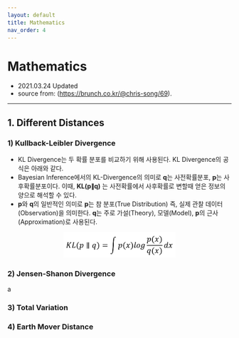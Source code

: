 ```yaml
---
layout: default
title: Mathematics
nav_order: 4
---
```


# Mathematics
- 2021.03.24 Updated
- source from: (https://brunch.co.kr/@chris-song/69).

---
## 1. Different Distances

### 1) Kullback-Leibler Divergence
- KL Divergence는 두 확률 분포를 비교하기 위해 사용된다. KL Divergence의 공식은 아래와 같다.  
- Bayesian Inference에서의 KL-Divergence의 의미로 **q**는 사전확률분포, **p**는 사후확률분포이다. 이때, **KL(p∥q)** 는 사전확률에서 사후확률로 변할때 얻은 정보의 양으로 해석할 수 있다.  
- **p**와 **q**의 일반적인 의미로 **p**는 참 분포(True Distribution) 즉, 실제 관찰 데이터(Observation)을 의미한다. **q**는 주로 가설(Theory), 모델(Model), **p**의 근사(Approximation)로 사용된다.

<p align="center"><img src='/figure/formula/KLD.PNG' height="50%" width="50%"></p>  
  
### 2) Jensen-Shanon Divergence
a
### 3) Total Variation

### 4) Earth Mover Distance
